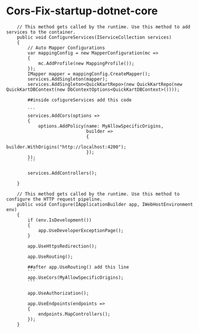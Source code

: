 # Cors-Fix-startup-dotnet-core


        // This method gets called by the runtime. Use this method to add services to the container.
        public void ConfigureServices(IServiceCollection services)
        {
            // Auto Mapper Configurations
            var mappingConfig = new MapperConfiguration(mc =>
            {
                mc.AddProfile(new MappingProfile());
            });
            IMapper mapper = mappingConfig.CreateMapper();
            services.AddSingleton(mapper);
            services.AddSingleton<QuickKartRepo>(new QuickKartRepo(new QuickKartDBContext(new DbContextOptions<QuickKartDBContext>())));
            
            ##inside cofigureServices add this code
            
            ```
            services.AddCors(options =>
            {
                options.AddPolicy(name: MyAllowSpecificOrigins,
                                  builder =>
                                  {
                                      builder.WithOrigins("http://localhost:4200");
                                  });
            });
            ```

            services.AddControllers();
           
        }

        // This method gets called by the runtime. Use this method to configure the HTTP request pipeline.
        public void Configure(IApplicationBuilder app, IWebHostEnvironment env)
        {
            if (env.IsDevelopment())
            {
                app.UseDeveloperExceptionPage();
            }

            app.UseHttpsRedirection();

            app.UseRouting();

            ##after app.UseRouting() add this line
            ```
            app.UseCors(MyAllowSpecificOrigins);
            ```

            app.UseAuthorization();

            app.UseEndpoints(endpoints =>
            {
                endpoints.MapControllers();
            });
        }
